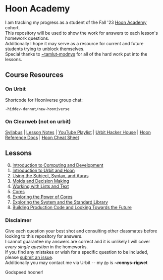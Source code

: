 # Hoon Academy

I am tracking my progress as a student of the Fall '23 [Hoon Academy](https://docs.urbit.org/build-on-urbit/urbit-academy/ha) cohort.  
This repository will be used to show the work for answers to each lesson's homework questions.  
Additionally I hope it may serve as a resource for current and future students trying to unblock themselves.  
Special thanks to [~tamlut-modnys](https://github.com/tamlut-modnys) for all of the hard work put into the lessons.

## Course Resources

### On Urbit

Shortcode for Hooniverse group chat:

```hoon
~hiddev-dannut/new-hooniverse
```

### On Clearweb (not on urbit)

[Syllabus](https://docs.google.com/document/d/1LQL4B59B0uK75KFSErb-BFJ8pbhVxyoyA1tRiv4RBlc/edit#heading=h.kszzveo5tbp3) | [Lesson Notes](https://github.com/tamlut-modnys/curriculum/tree/main/ha-23-3) | [YouTube Playlist](https://www.youtube.com/playlist?list=PLYGEMSwLguIEivFINNsHIsi0AbieRZIdk) | [Urbit Hacker House](https://app.gather.town/app/xAYeiPI2XDYhRM9t/urbit-hacker-house) | [Hoon Reference Docs](https://docs.urbit.org/language/hoon/reference) | [Hoon Cheat Sheet](https://storage.googleapis.com/media.urbit.org/docs/hoon-cheat-sheets-2023-01-10.pdf)

## Lessons

0. [Introduction to Computing and Development](./ha0-intro-to-computing/README.md)
1. [Introduction to Urbit and Hoon](./ha1-intro-to-urbit-and-hoon/README.md)
2. [Using the Subject, Syntax, and Auras](./ha2-using-the-subject-syntax-and-auras/README.md)
3. [Molds and Decision Making](./ha3-molds-and-decision-making/README.md)
4. [Working with Lists and Text](./ha4-working-with-lists-and-text/README.md)
5. [Cores](./ha5-cores/README.md)
6. [Exploring the Power of Cores](./ha6-exploring-the-power-of-cores/README.md)
7. [Exploring the System and the Standard Library](./ha7-exploring-the-system-and-standard-library/README.md)
8. [Building Production Code and Looking Towards the Future](./ha8-building-production-code/README.md)

### Disclaimer

Give each question your best shot and consulting other classmates before looking to this repository for answers.  
I cannot guarantee my answers are correct and it is unlikely I will cover _every single question_ in the homeworks.  
If you find any mistakes or wish for a specific question to be included, please [submit an issue](https://github.com/youfoundron/urbit-academy/issues/new).  
Additionally you may contact me via Urbit -- my `@p` is **~ronnys-rigwet**

Godspeed hooner!
